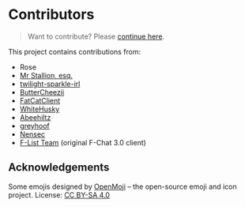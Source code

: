 # Contributors

> Want to contribute? Please [continue here](https://github.com/Fchat-Horizon/Horizon/wiki/Contributions).

This project contains contributions from:

- Rose
- [Mr Stallion, esq.](https://github.com/hearmeneigh)
- [twilight-sparkle-irl](https://github.com/twilight-sparkle-irl)
- [ButterCheezii](https://github.com/ButterCheezii)
- [FatCatClient](https://github.com/FatCatClient)
- [WhiteHusky](https://github.com/WhiteHusky)
- [Abeehiltz](https://github.com/Abeehiltz)
- [greyhoof](https://github.com/greyhoof)
- [Nensec](https://github.com/Nensec)
- [F-List Team](https://github.com/f-list) (original F-Chat 3.0 client)

## Acknowledgements

Some emojis designed by [OpenMoji](https://openmoji.org/) – the open-source emoji and icon project. License: [CC BY-SA 4.0](https://creativecommons.org/licenses/by-sa/4.0/#)
